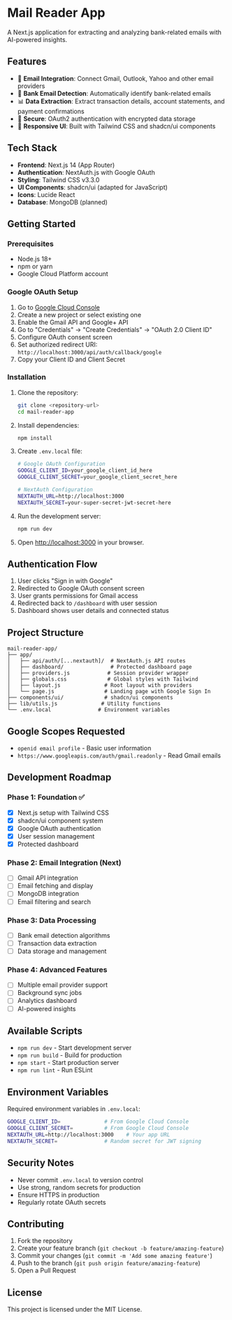 # Mail Reader App

A Next.js application for extracting and analyzing bank-related emails with AI-powered insights.

## Features

- 📧 **Email Integration**: Connect Gmail, Outlook, Yahoo and other email providers
- 🏦 **Bank Email Detection**: Automatically identify bank-related emails
- 📊 **Data Extraction**: Extract transaction details, account statements, and payment confirmations
- 🔐 **Secure**: OAuth2 authentication with encrypted data storage
- 📱 **Responsive UI**: Built with Tailwind CSS and shadcn/ui components

## Tech Stack

- **Frontend**: Next.js 14 (App Router)
- **Authentication**: NextAuth.js with Google OAuth
- **Styling**: Tailwind CSS v3.3.0
- **UI Components**: shadcn/ui (adapted for JavaScript)
- **Icons**: Lucide React
- **Database**: MongoDB (planned)

## Getting Started

### Prerequisites

- Node.js 18+
- npm or yarn
- Google Cloud Platform account

### Google OAuth Setup

1. Go to [Google Cloud Console](https://console.cloud.google.com/)
2. Create a new project or select existing one
3. Enable the Gmail API and Google+ API
4. Go to "Credentials" → "Create Credentials" → "OAuth 2.0 Client ID"
5. Configure OAuth consent screen
6. Set authorized redirect URI: `http://localhost:3000/api/auth/callback/google`
7. Copy your Client ID and Client Secret

### Installation

1. Clone the repository:

   ```bash
   git clone <repository-url>
   cd mail-reader-app
   ```

2. Install dependencies:

   ```bash
   npm install
   ```

3. Create `.env.local` file:

   ```bash
   # Google OAuth Configuration
   GOOGLE_CLIENT_ID=your_google_client_id_here
   GOOGLE_CLIENT_SECRET=your_google_client_secret_here

   # NextAuth Configuration
   NEXTAUTH_URL=http://localhost:3000
   NEXTAUTH_SECRET=your-super-secret-jwt-secret-here
   ```

4. Run the development server:

   ```bash
   npm run dev
   ```

5. Open [http://localhost:3000](http://localhost:3000) in your browser.

## Authentication Flow

1. User clicks "Sign in with Google"
2. Redirected to Google OAuth consent screen
3. User grants permissions for Gmail access
4. Redirected back to `/dashboard` with user session
5. Dashboard shows user details and connected status

## Project Structure

```
mail-reader-app/
├── app/
│   ├── api/auth/[...nextauth]/  # NextAuth.js API routes
│   ├── dashboard/               # Protected dashboard page
│   ├── providers.js            # Session provider wrapper
│   ├── globals.css             # Global styles with Tailwind
│   ├── layout.js              # Root layout with providers
│   └── page.js                # Landing page with Google Sign In
├── components/ui/             # shadcn/ui components
├── lib/utils.js              # Utility functions
└── .env.local               # Environment variables
```

## Google Scopes Requested

- `openid email profile` - Basic user information
- `https://www.googleapis.com/auth/gmail.readonly` - Read Gmail emails

## Development Roadmap

### Phase 1: Foundation ✅

- [x] Next.js setup with Tailwind CSS
- [x] shadcn/ui component system
- [x] Google OAuth authentication
- [x] User session management
- [x] Protected dashboard

### Phase 2: Email Integration (Next)

- [ ] Gmail API integration
- [ ] Email fetching and display
- [ ] MongoDB integration
- [ ] Email filtering and search

### Phase 3: Data Processing

- [ ] Bank email detection algorithms
- [ ] Transaction data extraction
- [ ] Data storage and management

### Phase 4: Advanced Features

- [ ] Multiple email provider support
- [ ] Background sync jobs
- [ ] Analytics dashboard
- [ ] AI-powered insights

## Available Scripts

- `npm run dev` - Start development server
- `npm run build` - Build for production
- `npm start` - Start production server
- `npm run lint` - Run ESLint

## Environment Variables

Required environment variables in `.env.local`:

```bash
GOOGLE_CLIENT_ID=              # From Google Cloud Console
GOOGLE_CLIENT_SECRET=          # From Google Cloud Console
NEXTAUTH_URL=http://localhost:3000    # Your app URL
NEXTAUTH_SECRET=               # Random secret for JWT signing
```

## Security Notes

- Never commit `.env.local` to version control
- Use strong, random secrets for production
- Ensure HTTPS in production
- Regularly rotate OAuth secrets

## Contributing

1. Fork the repository
2. Create your feature branch (`git checkout -b feature/amazing-feature`)
3. Commit your changes (`git commit -m 'Add some amazing feature'`)
4. Push to the branch (`git push origin feature/amazing-feature`)
5. Open a Pull Request

## License

This project is licensed under the MIT License.
